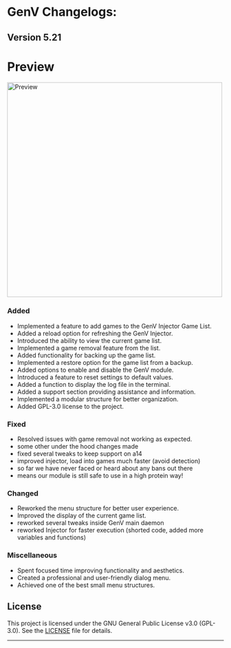 # GenV Changelogs:
## Version 5.21

# Preview
<img src=".img/Preview-optimized.gif" alt="Preview" width="500"/>

### Added
- Implemented a feature to add games to the GenV Injector Game List.
- Added a reload option for refreshing the GenV Injector.
- Introduced the ability to view the current game list.
- Implemented a game removal feature from the list.
- Added functionality for backing up the game list.
- Implemented a restore option for the game list from a backup.
- Added options to enable and disable the GenV module.
- Introduced a feature to reset settings to default values.
- Added a function to display the log file in the terminal.
- Added a support section providing assistance and information.
- Implemented a modular structure for better organization.
- Added GPL-3.0 license to the project.

### Fixed
- Resolved issues with game removal not working as expected.
- some other under the hood changes made
- fixed several tweaks to keep support on a14
- improved injector, load into games much faster (avoid detection)
- so far we have never faced or heard about any bans out there
- means our module is still safe to use in a high protein way!

### Changed
- Reworked the menu structure for better user experience.
- Improved the display of the current game list.
- reworked several tweaks inside GenV main daemon
- reworked Injector for faster execution (shorted code, added more variables and functions)

### Miscellaneous
- Spent focused time improving functionality and aesthetics.
- Created a professional and user-friendly dialog menu.
- Achieved one of the best small menu structures.

## License
This project is licensed under the GNU General Public License v3.0 (GPL-3.0). See the [LICENSE](https://raw.githubusercontent.com/CRANKV2/GenV/main/LICENSE) file for details.

-------
